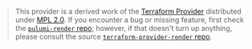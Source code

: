 > This provider is a derived work of the [Terraform Provider](https://github.com/terraform-providers/terraform-provider-render)
> distributed under [MPL 2.0](https://www.mozilla.org/en-US/MPL/2.0/). If you encounter a bug or missing feature,
> first check the [`pulumi-render` repo](/issues); however, if that doesn't turn up anything,
> please consult the source [`terraform-provider-render` repo](https://github.com/terraform-providers/terraform-provider-render/issues).
